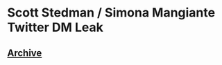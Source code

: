 <h1>Scott Stedman / Simona Mangiante Twitter DM Leak</h1>
<h2><a href="https://stedmanwatch.github.io/Scott-Stedman-Simona-Mangiante-Twitter-DM/" target="_new">Archive</a></h2>
